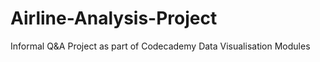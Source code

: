 # Airline-Analysis-Project
Informal Q&amp;A Project as part of Codecademy Data Visualisation Modules
